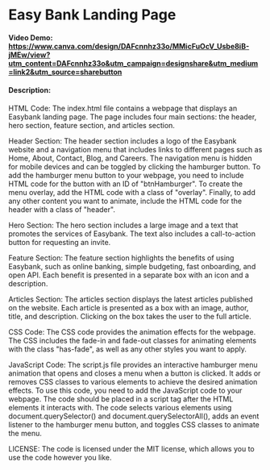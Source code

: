 # Easy Bank Landing Page
#### Video Demo: https://www.canva.com/design/DAFcnnhz33o/MMicFuOcV_Usbe8iB-jMEw/view?utm_content=DAFcnnhz33o&utm_campaign=designshare&utm_medium=link2&utm_source=sharebutton
#### Description:
HTML Code:
The index.html file contains a webpage that displays an Easybank landing page. The page includes four main sections: the header, hero section, feature section, and articles section.

Header Section:
The header section includes a logo of the Easybank website and a navigation menu that includes links to different pages such as Home, About, Contact, Blog, and Careers. The navigation menu is hidden for mobile devices and can be toggled by clicking the hamburger button. To add the hamburger menu button to your webpage, you need to include HTML code for the button with an ID of "btnHamburger". To create the menu overlay, add the HTML code with a class of "overlay". Finally, to add any other content you want to animate, include the HTML code for the header with a class of "header".

Hero Section:
The hero section includes a large image and a text that promotes the services of Easybank. The text also includes a call-to-action button for requesting an invite.

Feature Section:
The feature section highlights the benefits of using Easybank, such as online banking, simple budgeting, fast onboarding, and open API. Each benefit is presented in a separate box with an icon and a description.

Articles Section:
The articles section displays the latest articles published on the website. Each article is presented as a box with an image, author, title, and description. Clicking on the box takes the user to the full article.

CSS Code:
The CSS code provides the animation effects for the webpage. The CSS includes the fade-in and fade-out classes for animating elements with the class "has-fade", as well as any other styles you want to apply.

JavaScript Code:
The script.js file provides an interactive hamburger menu animation that opens and closes a menu when a button is clicked. It adds or removes CSS classes to various elements to achieve the desired animation effects. To use this code, you need to add the JavaScript code to your webpage. The code should be placed in a script tag after the HTML elements it interacts with. The code selects various elements using document.querySelector() and document.querySelectorAll(), adds an event listener to the hamburger menu button, and toggles CSS classes to animate the menu.

LICENSE:
The code is licensed under the MIT license, which allows you to use the code however you like.